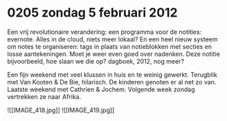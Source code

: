 # 0205 zondag 5 februari 2012
Een vrij revolutionaire verandering: een programma voor de notities: evernote. Alles in de cloud, niets meer lokaal? En een heel nieuw systeem om notes te organiseren: tags in plaats van notieblokken met secties en losse aantekeningen. Moet je weer even goed over nadenken. Deze notitie bijvoorbeeld, hoe slaan we die op? dagboek, 2012, nog meer?

Een fijn weekend met veel klussen in huis en te weinig gewerkt. Terugblik met Van Kooten & De Bie, hilarisch. De kinderen genoten er al net zo van. Laatste weekend met Cathrien & Jochem. Volgende week zondag vertrekken ze naar Afrika.

![[IMAGE_418.jpg]]
![[IMAGE_419.jpg]]